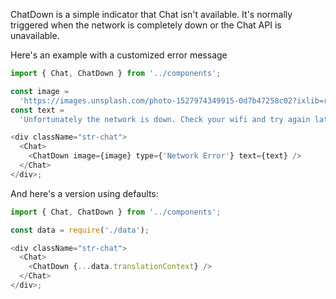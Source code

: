 ChatDown is a simple indicator that Chat isn't available.
It's normally triggered when the network is completely down or the Chat API is unavailable.

Here's an example with a customized error message

```js
import { Chat, ChatDown } from '../components';

const image =
  'https://images.unsplash.com/photo-1527974349915-0d7b47258c02?ixlib=rb-1.2.1&ixid=eyJhcHBfaWQiOjEyMDd9&auto=format&fit=crop&w=120&q=80';
const text =
  'Unfortunately the network is down. Check your wifi and try again later';

<div className="str-chat">
  <Chat>
    <ChatDown image={image} type={'Network Error'} text={text} />
  </Chat>
</div>;
```

And here's a version using defaults:

```js
import { Chat, ChatDown } from '../components';

const data = require('./data');

<div className="str-chat">
  <Chat>
    <ChatDown {...data.translationContext} />
  </Chat>
</div>;
```
